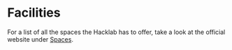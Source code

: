 # Facilities

For a list of all the spaces the Hacklab has to offer, take a look at the official website under [Spaces](https://www.hatutuhacklab.nz/spaces/).
